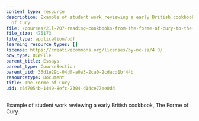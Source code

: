 ```yaml
---
content_type: resource
description: Example of student work reviewing a early British cookbook, The Forme
  of Cury.
file: /courses/21l-707-reading-cookbooks-from-the-forme-of-cury-to-the-smitten-kitchen-spring-2017/c647054b14498efc2304d14ce77ee0dd_MIT21L_707S17_Second_Essay.pdf
file_size: 475173
file_type: application/pdf
learning_resource_types: []
license: https://creativecommons.org/licenses/by-nc-sa/4.0/
ocw_type: OCWFile
parent_title: Essays
parent_type: CourseSection
parent_uid: 36d1e29c-04df-a0a3-2ca0-2cdacd1bf44b
resourcetype: Document
title: The Forme of Cury
uid: c647054b-1449-8efc-2304-d14ce77ee0dd
---
```

Example of student work reviewing a early British cookbook, The Forme of Cury.